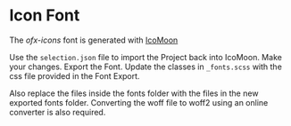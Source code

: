 # Icon Font

The *ofx-icons* font is generated with [IcoMoon](https://icomoon.io/app)

Use the `selection.json` file to import the Project back into IcoMoon. Make your changes. Export the Font. Update the classes in `_fonts.scss` with the css file provided in the Font Export.

Also replace the files inside the fonts folder with the files in the new exported fonts folder. Converting the woff file to woff2 using an online converter is also required.